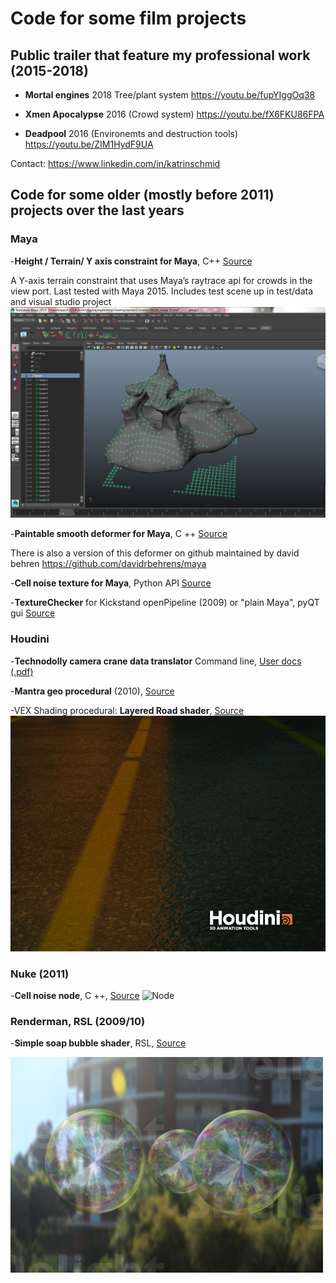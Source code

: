 # Code for some film projects

## Public trailer that feature my professional work (2015-2018)

- **Mortal engines** 2018 Tree/plant system 
https://youtu.be/fupYIggOq38
        
- **Xmen Apocalypse** 2016 (Crowd system) 
https://youtu.be/fX6FKU86FPA
        
- **Deadpool** 2016 (Environemts and destruction tools) 
https://youtu.be/ZIM1HydF9UA
        

Contact: https://www.linkedin.com/in/katrinschmid


## Code for some older (mostly before 2011) projects over the last years 
### Maya
       
-**Height / Terrain/ Y axis constraint for Maya**, C++ [Source](Maya/plugins/terrain_constraint_maya_plugin)

A Y-axis terrain constraint that uses Maya’s raytrace api for crowds in the view port.
   Last tested with Maya 2015.
   Includes test scene up in test/data and visual studio project
   ![Test scene](https://github.com/katrinbschmid/film_projects/blob/develop/Maya/plugins/terrain_constraint_maya_plugin/TerrainConstraint_screengrab.jpg)

-**Paintable smooth deformer for Maya**, C ++
[Source](Maya/plugins/deformer/)

There is also a version of this deformer on github maintained by david behren https://github.com/davidrbehrens/maya 


-**Cell noise texture for Maya**, Python API
[Source](Maya/plugins/texture/)

-**TextureChecker** for Kickstand openPipeline (2009) or "plain Maya", pyQT gui
[Source](Maya/scripts/python/TextureChecker)


###  Houdini

-**Technodolly camera crane data translator**
Command line, [User docs (.pdf)](Houdini/python/cgiToChan_doc.pdf)
      
-**Mantra geo procedural** (2010), [Source](Houdini/dso/mantra/)

-VEX Shading procedural: **Layered Road shader**, [Source](Houdini/python/cgiToChan_doc.pdf)
   ![Test scene](https://github.com/katrinbschmid/film_projects/blob/develop/Houdini/street.jpg)

###  Nuke (2011)

-**Cell noise node**, C ++,
[Source](Renderman/Shader/soapBubble/)
![Node](https://github.com/katrinbschmid/film_projects/blob/develop/NuKe/street.jpg)


###  Renderman, RSL (2009/10)

-**Simple soap bubble shader**, RSL,
[Source](Renderman/Shader/soapBubble/)

   ![Test scene](https://github.com/katrinbschmid/film_projects/blob/develop/Renderman/sBubble.jpg)


